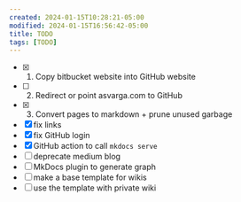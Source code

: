 ```yaml
---
created: 2024-01-15T10:28:21-05:00
modified: 2024-01-15T16:56:42-05:00
title: TODO
tags: [TODO]
---
```


- [x] 1. Copy bitbucket website into GitHub website 
- [ ] 2. Redirect or point asvarga.com to GitHub
- [x] 3. Convert pages to markdown + prune unused garbage
- [x] fix links
- [x] fix GitHub login
- [x] GitHub action to call `mkdocs serve`
- [ ] deprecate medium blog
- [ ] MkDocs plugin to generate graph
- [ ] make a base template for wikis
- [ ] use the template with private wiki
